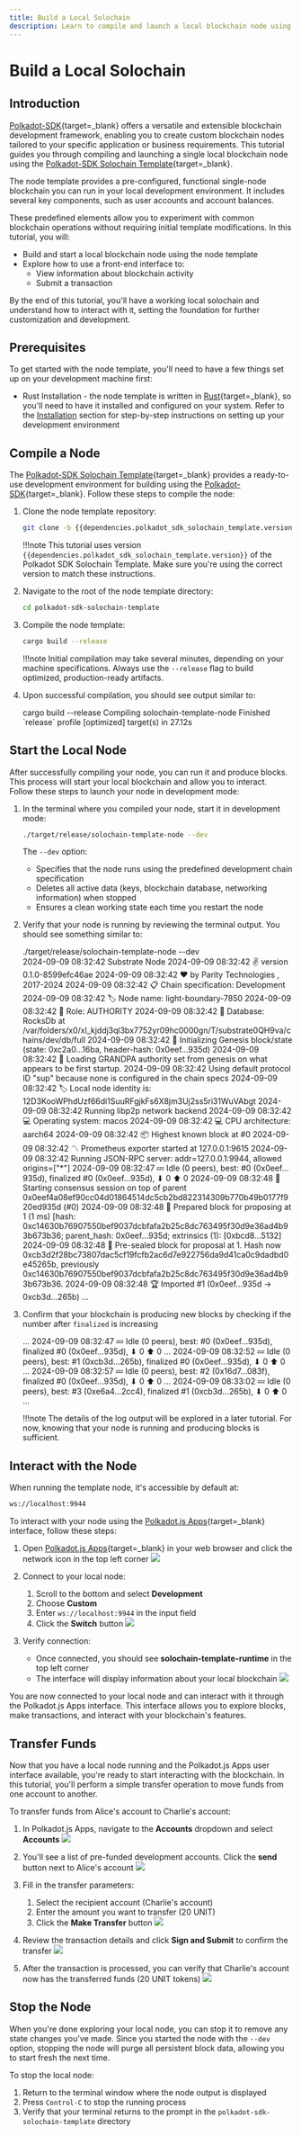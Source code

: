 ```yaml
---
title: Build a Local Solochain
description: Learn to compile and launch a local blockchain node using Polkadot-SDK. Build, run, and interact with a pre-configured node template.
---
```


# Build a Local Solochain

## Introduction

[Polkadot-SDK](https://github.com/paritytech/polkadot-sdk){target=\_blank} offers a versatile and extensible blockchain development framework, enabling you to create custom blockchain nodes tailored to your specific application or business requirements. This tutorial guides you through compiling and launching a single local blockchain node using the [Polkadot-SDK Solochain Template](https://github.com/paritytech/polkadot-sdk-solochain-template){target=\_blank}.

The node template provides a pre-configured, functional single-node blockchain you can run in your local development environment. It includes several key components, such as user accounts and account balances.

These predefined elements allow you to experiment with common blockchain operations without requiring initial template modifications.
In this tutorial, you will:

- Build and start a local blockchain node using the node template
- Explore how to use a front-end interface to:
    - View information about blockchain activity
    - Submit a transaction

By the end of this tutorial, you'll have a working local solochain and understand how to interact with it, setting the foundation for further customization and development.

## Prerequisites

To get started with the node template, you'll need to have a few things set up on your development machine first:

- Rust Installation - the node template is written in [Rust](https://www.rust-lang.org/){target=\_blank}, so you'll need to have it installed and configured on your system. Refer to the [Installation]() section for step-by-step instructions on setting up your development environment

## Compile a Node 

The [Polkadot-SDK Solochain Template](https://github.com/paritytech/polkadot-sdk-solochain-template){target=\_blank} provides a ready-to-use development environment for building using the [Polkadot-SDK](https://github.com/paritytech/polkadot-sdk){target=\_blank}. Follow these steps to compile the node:

1. Clone the node template repository:
    ```bash
    git clone -b {{dependencies.polkadot_sdk_solochain_template.version}} {{dependencies.polkadot_sdk_solochain_template.repository_url}}
    ```

    !!!note
        This tutorial uses version `{{dependencies.polkadot_sdk_solochain_template.version}}` of the Polkadot SDK Solochain Template. Make sure you're using the correct version to match these instructions.

2. Navigate to the root of the node template directory:
    ```bash
    cd polkadot-sdk-solochain-template
    ```

3. Compile the node template:
    ```bash
    cargo build --release
    ```

    !!!note
        Initial compilation may take several minutes, depending on your machine specifications. Always use the `--release` flag to build optimized, production-ready artifacts.

4. Upon successful compilation, you should see output similar to:
    <div id="termynal" data-termynal>
        <span data-ty="input"><span class="file-path"></span>cargo build --release</span>
	<span data-ty>Compiling solochain-template-node</span>
	<span data-ty>Finished `release` profile [optimized] target(s) in 27.12s</span>
    </div>

## Start the Local Node

After successfully compiling your node, you can run it and produce blocks. This process will start your local blockchain and allow you to interact. Follow these steps to launch your node in development mode:

1. In the terminal where you compiled your node, start it in development mode:
    ```bash
    ./target/release/solochain-template-node --dev
    ```
    The `--dev` option:
    - Specifies that the node runs using the predefined development chain specification
    - Deletes all active data (keys, blockchain database, networking information) when stopped
    - Ensures a clean working state each time you restart the node

2. Verify that your node is running by reviewing the terminal output. You should see something similar to:
    <div id='termynal' data-termynal>
        <span data-ty='input'><span class='file-path'></span>./target/release/solochain-template-node --dev</span>
        <br>
        <span data-ty>2024-09-09 08:32:42 Substrate Node</span>
        <span data-ty>2024-09-09 08:32:42 ✌️  version 0.1.0-8599efc46ae</span>
        <span data-ty>2024-09-09 08:32:42 ❤️  by Parity Technologies <admin@parity.io>, 2017-2024</span>
        <span data-ty>2024-09-09 08:32:42 📋 Chain specification: Development</span>
        <span data-ty>2024-09-09 08:32:42 🏷  Node name: light-boundary-7850</span>
        <span data-ty>2024-09-09 08:32:42 👤 Role: AUTHORITY</span>
        <span data-ty>2024-09-09 08:32:42 💾 Database: RocksDb at /var/folders/x0/xl_kjddj3ql3bx7752yr09hc0000gn/T/substrate0QH9va/chains/dev/db/full</span>
        <span data-ty>2024-09-09 08:32:42 🔨 Initializing Genesis block/state (state: 0xc2a0…16ba, header-hash: 0x0eef…935d)</span>
        <span data-ty>2024-09-09 08:32:42 👴 Loading GRANDPA authority set from genesis on what appears to be first startup.</span>
        <span data-ty>2024-09-09 08:32:42 Using default protocol ID "sup" because none is configured in the chain specs</span>
        <span data-ty>2024-09-09 08:32:42 🏷  Local node identity is: 12D3KooWPhdUzf66di1SuuRFgjkFs6X8jm3Uj2ss5ri31WuVAbgt</span>
        <span data-ty>2024-09-09 08:32:42 Running libp2p network backend</span>
        <span data-ty>2024-09-09 08:32:42 💻 Operating system: macos</span>
        <span data-ty>2024-09-09 08:32:42 💻 CPU architecture: aarch64</span>
        <span data-ty>2024-09-09 08:32:42 📦 Highest known block at #0</span>
        <span data-ty>2024-09-09 08:32:42 〽️ Prometheus exporter started at 127.0.0.1:9615</span>
        <span data-ty>2024-09-09 08:32:42 Running JSON-RPC server: addr=127.0.0.1:9944, allowed origins=["*"]</span>
        <span data-ty>2024-09-09 08:32:47 💤 Idle (0 peers), best: #0 (0x0eef…935d), finalized #0 (0x0eef…935d), ⬇ 0 ⬆ 0</span>
        <span data-ty>2024-09-09 08:32:48 🙌 Starting consensus session on top of parent 0x0eef4a08ef90cc04d01864514dc5cb2bd822314309b770b49b0177f920ed935d (#0)</span>
        <span data-ty>2024-09-09 08:32:48 🎁 Prepared block for proposing at 1 (1 ms) [hash: 0xc14630b76907550bef9037dcbfafa2b25c8dc763495f30d9e36ad4b93b673b36; parent_hash: 0x0eef…935d; extrinsics (1): [0xbcd8…5132]</span>
        <span data-ty>2024-09-09 08:32:48 🔖 Pre-sealed block for proposal at 1. Hash now 0xcb3d2f28bc73807dac5cf19fcfb2ac6d7e922756da9d41ca0c9dadbd0e45265b, previously 0xc14630b76907550bef9037dcbfafa2b25c8dc763495f30d9e36ad4b93b673b36.</span>
        <span data-ty>2024-09-09 08:32:48 🏆 Imported #1 (0x0eef…935d → 0xcb3d…265b)</span>
        <span data-ty>...</span>
    </div>

3. Confirm that your blockchain is producing new blocks by checking if the number after `finalized` is increasing
    <div id='termynal' data-termynal>
        <span data-ty>...</span>
        <span data-ty>2024-09-09 08:32:47 💤 Idle (0 peers), best: #0 (0x0eef…935d), finalized #0 (0x0eef…935d), ⬇ 0 ⬆ 0</span>
        <span data-ty>...</span>
        <span data-ty>2024-09-09 08:32:52 💤 Idle (0 peers), best: #1 (0xcb3d…265b), finalized #0 (0x0eef…935d), ⬇ 0 ⬆ 0</span>
        <span data-ty>...</span>
        <span data-ty>2024-09-09 08:32:57 💤 Idle (0 peers), best: #2 (0x16d7…083f), finalized #0 (0x0eef…935d), ⬇ 0 ⬆ 0</span>
        <span data-ty>...</span>
        <span data-ty>2024-09-09 08:33:02 💤 Idle (0 peers), best: #3 (0xe6a4…2cc4), finalized #1 (0xcb3d…265b), ⬇ 0 ⬆ 0</span>
        <span data-ty>...</span>
    </div>

    !!!note
        The details of the log output will be explored in a later tutorial. For now, knowing that your node is running and producing blocks is sufficient.

## Interact with the Node

When running the template node, it's accessible by default at:

```bash
ws://localhost:9944
```
To interact with your node using the [Polkadot.js Apps](https://polkadot.js.org/apps/#/explorer){target=\_blank} interface, follow these steps:

1. Open [Polkadot.js Apps](https://polkadot.js.org/apps/#/explorer){target=\_blank} in your web browser and click the network icon in the top left corner
    ![](/images/tutorials/polkadot-sdk/build-a-blockchain/build-a-local-blockchain/build-a-local-blockchain-1.webp)

2. Connect to your local node:
    1. Scroll to the bottom and select **Development**
    2. Choose **Custom**
    3. Enter `ws://localhost:9944` in the input field
    4. Click the **Switch** button
    ![](/images/tutorials/polkadot-sdk/build-a-blockchain/build-a-local-blockchain/build-a-local-blockchain-2.webp)

3. Verify connection:
    - Once connected, you should see **solochain-template-runtime** in the top left corner
    - The interface will display information about your local blockchain
    ![](/images/tutorials/polkadot-sdk/build-a-blockchain/build-a-local-blockchain/build-a-local-blockchain-3.webp)

You are now connected to your local node and can interact with it through the Polkadot.js Apps interface. This interface allows you to explore blocks, make transactions, and interact with your blockchain's features.

## Transfer Funds

Now that you have a local node running and the Polkadot.js Apps user interface available, you're ready to start interacting with the blockchain. In this tutorial, you'll perform a simple transfer operation to move funds from one account to another.

To transfer funds from Alice's account to Charlie's account:

1. In Polkadot.js Apps, navigate to the **Accounts** dropdown and select **Accounts**
    ![](/images/tutorials/polkadot-sdk/build-a-blockchain/build-a-local-blockchain/build-a-local-blockchain-4.webp)

2. You'll see a list of pre-funded development accounts. Click the **send** button next to Alice's account
    ![](/images/tutorials/polkadot-sdk/build-a-blockchain/build-a-local-blockchain/build-a-local-blockchain-5.webp)

3. Fill in the transfer parameters:
    1. Select the recipient account (Charlie's account)
    2. Enter the amount you want to transfer (20 UNIT)
    3. Click the **Make Transfer** button
    ![](/images/tutorials/polkadot-sdk/build-a-blockchain/build-a-local-blockchain/build-a-local-blockchain-6.webp)

4. Review the transaction details and click **Sign and Submit** to confirm the transfer
    ![](/images/tutorials/polkadot-sdk/build-a-blockchain/build-a-local-blockchain/build-a-local-blockchain-7.webp)

5. After the transaction is processed, you can verify that Charlie's account now has the transferred funds (20 UNIT tokens)
    ![](/images/tutorials/polkadot-sdk/build-a-blockchain/build-a-local-blockchain/build-a-local-blockchain-8.webp)

## Stop the Node

When you're done exploring your local node, you can stop it to remove any state changes you've made. Since you started the node with the `--dev` option, stopping the node will purge all persistent block data, allowing you to start fresh the next time.

To stop the local node:

1. Return to the terminal window where the node output is displayed
2. Press `Control-C` to stop the running process
3. Verify that your terminal returns to the prompt in the `polkadot-sdk-solochain-template` directory
